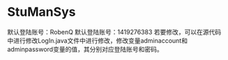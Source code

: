 # StuManSys
默认登陆账号：RobenQ
默认登陆账号：1419276383
若要修改，可以在源代码中进行修改LogIn.java文件中进行修改，修改变量adminaccount和adminpassword变量的值，其分别对应登陆账号和密码。
